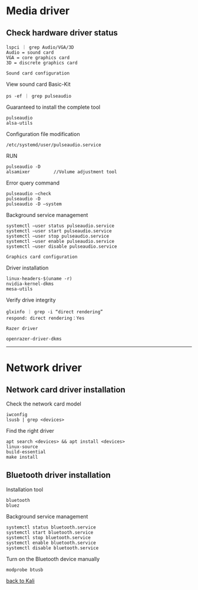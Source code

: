 # Media driver
## Check hardware driver status

    lspci ｜ grep Audio/VGA/3D
    Audio = sound card
    VGA = core graphics card
    3D = discrete graphics card
`Sound card configuration`

View sound card Basic-Kit

    ps -ef ｜ grep pulseaudio
Guaranteed to install the complete tool

    pulseaudio
    alsa-utils
Configuration file modification

    /etc/systemd/user/pulseaudio.service
RUN

    pulseaudio -D
    alsamixer         //Volume adjustment tool
Error query command

    pulseaudio —check
    pulseaudio -D
    pulseaudio -D —system
Background service management

    systemctl —user status pulseaudio.service
    systemctl —user start pulseaudio.service
    systemctl —user stop pulseaudio.service
    systemctl —user enable pulseaudio.service
    systemctl —user disable pulseaudio.service

`Graphics card configuration`

Driver installation

    linux-headers-$(uname -r)
    nvidia-kernel-dkms
    mesa-utils
Verify drive integrity

    glxinfo ｜ grep -i “direct rendering”
    respond: direct rendering：Yes
`Razer driver`

    openrazer-driver-dkms

---------------------------------------------------

# Network driver
## Network card driver installation
Check the network card model

    iwconfig
    lsusb | grep <devices>
Find the right driver

    apt search <devices> && apt install <devices>
    linux-source
    build-essential
    make install
## Bluetooth driver installation
Installation tool

    bluetooth
    bluez
Background service management

    systemctl status bluetooth.service
    systemctl start bluetooth.service
    systemctl stop bluetooth.service
    systemctl enable bluetooth.service
    systemctl disable bluetooth.service
Turn on the Bluetooth device manually

    modprobe btusb

[back to Kali](https://github.com/pro1tocol/Linux-Novice-Function/tree/main/Kali)
